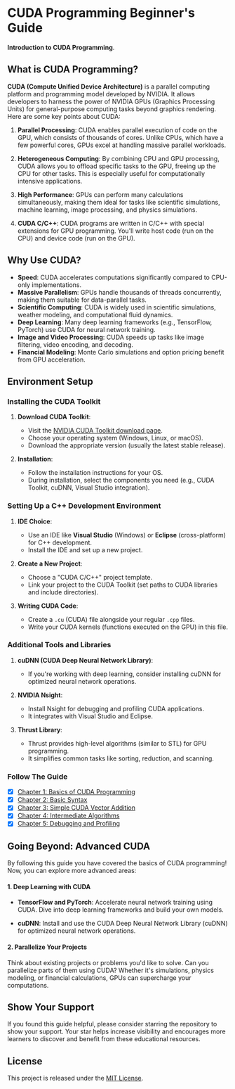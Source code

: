 # CUDA Programming Beginner's Guide

**Introduction to CUDA Programming**.

## What is CUDA Programming?

**CUDA (Compute Unified Device Architecture)** is a parallel computing platform and programming model developed by NVIDIA. It allows developers to harness the power of NVIDIA GPUs (Graphics Processing Units) for general-purpose computing tasks beyond graphics rendering. Here are some key points about CUDA:

1. **Parallel Processing**: CUDA enables parallel execution of code on the GPU, which consists of thousands of cores. Unlike CPUs, which have a few powerful cores, GPUs excel at handling massive parallel workloads.

2. **Heterogeneous Computing**: By combining CPU and GPU processing, CUDA allows you to offload specific tasks to the GPU, freeing up the CPU for other tasks. This is especially useful for computationally intensive applications.

3. **High Performance**: GPUs can perform many calculations simultaneously, making them ideal for tasks like scientific simulations, machine learning, image processing, and physics simulations.

4. **CUDA C/C++**: CUDA programs are written in C/C++ with special extensions for GPU programming. You'll write host code (run on the CPU) and device code (run on the GPU).

## Why Use CUDA?

- **Speed**: CUDA accelerates computations significantly compared to CPU-only implementations.
- **Massive Parallelism**: GPUs handle thousands of threads concurrently, making them suitable for data-parallel tasks.
- **Scientific Computing**: CUDA is widely used in scientific simulations, weather modeling, and computational fluid dynamics.
- **Deep Learning**: Many deep learning frameworks (e.g., TensorFlow, PyTorch) use CUDA for neural network training.
- **Image and Video Processing**: CUDA speeds up tasks like image filtering, video encoding, and decoding.
- **Financial Modeling**: Monte Carlo simulations and option pricing benefit from GPU acceleration.

## Environment Setup

### Installing the CUDA Toolkit

1. **Download CUDA Toolkit**:
   - Visit the [NVIDIA CUDA Toolkit download page](https://developer.nvidia.com/cuda-downloads).
   - Choose your operating system (Windows, Linux, or macOS).
   - Download the appropriate version (usually the latest stable release).

2. **Installation**:
   - Follow the installation instructions for your OS.
   - During installation, select the components you need (e.g., CUDA Toolkit, cuDNN, Visual Studio integration).

### Setting Up a C++ Development Environment

1. **IDE Choice**:
   - Use an IDE like **Visual Studio** (Windows) or **Eclipse** (cross-platform) for C++ development.
   - Install the IDE and set up a new project.

2. **Create a New Project**:
   - Choose a "CUDA C/C++" project template.
   - Link your project to the CUDA Toolkit (set paths to CUDA libraries and include directories).

3. **Writing CUDA Code**:
   - Create a `.cu` (CUDA) file alongside your regular `.cpp` files.
   - Write your CUDA kernels (functions executed on the GPU) in this file.

### Additional Tools and Libraries

1. **cuDNN (CUDA Deep Neural Network Library)**:
   - If you're working with deep learning, consider installing cuDNN for optimized neural network operations.

2. **NVIDIA Nsight**:
   - Install Nsight for debugging and profiling CUDA applications.
   - It integrates with Visual Studio and Eclipse.

3. **Thrust Library**:
   - Thrust provides high-level algorithms (similar to STL) for GPU programming.
   - It simplifies common tasks like sorting, reduction, and scanning.


### Follow The Guide 

- [x] [Chapter 1: Basics of CUDA Programming](Chapter1-Basics)
- [x] [Chapter 2: Basic Syntax](Chapter2-BasicSyntax)
- [x] [Chapter 3: Simple CUDA Vector Addition](Chapter3-EasyCudaProject)
- [x] [Chapter 4: Intermediate Algorithms](Chapter4-IntermediateAlgo)
- [x] [Chapter 5: Debugging and Profiling](Chapter5-DebuggingandProfiling)

## Going Beyond: Advanced CUDA

By following this guide you have covered the basics of CUDA programming! Now, you can explore more advanced areas:

#### 1. Deep Learning with CUDA

- **TensorFlow and PyTorch**: Accelerate neural network training using CUDA. Dive into deep learning frameworks and build your own models.

- **cuDNN**: Install and use the CUDA Deep Neural Network Library (cuDNN) for optimized neural network operations.

#### 2. Parallelize Your Projects

Think about existing projects or problems you'd like to solve. Can you parallelize parts of them using CUDA? Whether it's simulations, physics modeling, or financial calculations, GPUs can supercharge your computations.

## Show Your Support

If you found this guide helpful, please consider starring the repository to show your support. Your star helps increase visibility and encourages more learners to discover and benefit from these educational resources.

## License

This project is released under the [MIT License](LICENSE).
